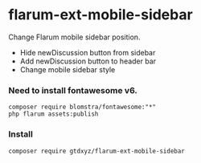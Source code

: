 # flarum-ext-mobile-sidebar

Change Flarum mobile sidebar position.

- Hide newDiscussion button from sidebar
- Add newDiscussion button to header bar
- Change mobile sidebar style


### Need to install fontawesome v6.

```
composer require blomstra/fontawesome:"*"
php flarum assets:publish
```

### Install

```
composer require gtdxyz/flarum-ext-mobile-sidebar
```
